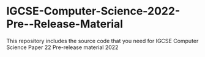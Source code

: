 # IGCSE-Computer-Science-2022-Pre--Release-Material
This repository includes the source code that you need for IGCSE Computer Science Paper 22 Pre-release material 2022
